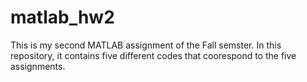 # matlab_hw2
This is my second MATLAB assignment of the Fall semster. In this repository, it contains five different codes that coorespond to the five assignments. 
